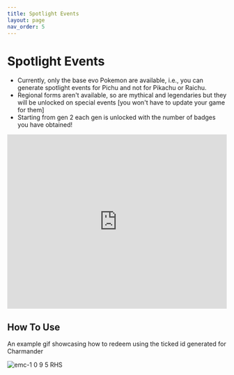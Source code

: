 ```yaml
---
title: Spotlight Events
layout: page
nav_order: 5
---
```


# Spotlight Events

- Currently, only the base evo Pokemon are available, i.e., you can generate spotlight events for Pichu and not for Pikachu or Raichu.
- Regional forms aren't available, so are mythical and legendaries but they will be unlocked on special events [you won't have to update your game for them]
- Starting from gen 2 each gen is unlocked with the number of badges you have obtained!

<script async src="https://pagead2.googlesyndication.com/pagead/js/adsbygoogle.js?client=ca-pub-4829462676030982"
     crossorigin="anonymous"></script>
<!-- spotlight -->
<ins class="adsbygoogle"
     style="display:block"
     data-ad-client="ca-pub-4829462676030982"
     data-ad-slot="3933962848"
     data-ad-format="auto"
     data-full-width-responsive="true"></ins>
<script>
     (adsbygoogle = window.adsbygoogle || []).push({});
</script>

<iframe src="https://romhackstudios.github.io/pages/spotlight-gen.html" width="100%" height="400px" frameBorder="0" style="border: 0;"></iframe>

## How To Use

An example gif showcasing how to redeem using the ticked id generated for Charmander

![emc-1 0 9 5 RHS](https://github.com/RomHackStudios/RomHackStudios.github.io/assets/109757010/bf13e62b-e9f7-40d7-99a7-ca434a80f589)

<script async src="https://pagead2.googlesyndication.com/pagead/js/adsbygoogle.js?client=ca-pub-4829462676030982"
     crossorigin="anonymous"></script>
<!-- spotlight -->
<ins class="adsbygoogle"
     style="display:block"
     data-ad-client="ca-pub-4829462676030982"
     data-ad-slot="3933962848"
     data-ad-format="auto"
     data-full-width-responsive="true"></ins>
<script>
     (adsbygoogle = window.adsbygoogle || []).push({});
</script>

